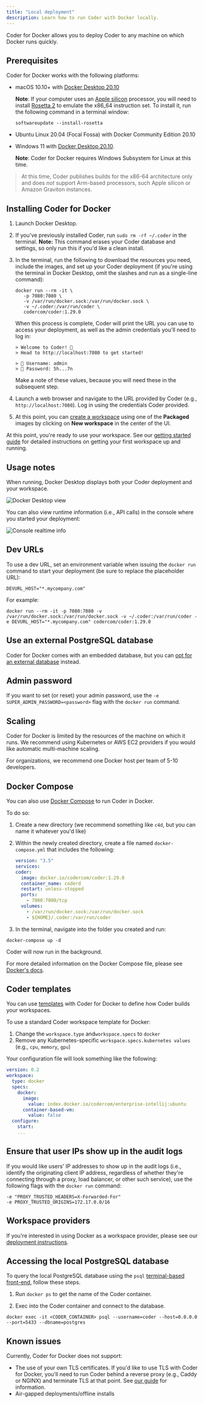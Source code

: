 ```yaml
---
title: "Local deployment"
description: Learn how to run Coder with Docker locally.
---
```


Coder for Docker allows you to deploy Coder to any machine on which Docker runs
quickly.

## Prerequisites

Coder for Docker works with the following platforms:

- macOS 10.10+ with
  [Docker Desktop 20.10](https://www.docker.com/products/docker-desktop)

  **Note**: If your computer uses an [Apple silicon] processor, you will need to
  install [Rosetta 2] to emulate the x86_64 instruction set. To install it, run
  the following command in a terminal window:

  ```console
  softwareupdate --install-rosetta
  ```

- Ubuntu Linux 20.04 (Focal Fossa) with Docker Community Edition 20.10
- Windows 11 with
  [Docker Desktop 20.10](https://www.docker.com/products/docker-desktop).

  **Note**: Coder for Docker requires Windows Subsystem for Linux at this time.

[apple silicon]: https://en.wikipedia.org/wiki/Apple_silicon
[rosetta 2]: https://support.apple.com/en-us/HT211861

> At this time, Coder publishes builds for the x86-64 architecture only and does
> _not_ support Arm-based processors, such Apple silicon or Amazon Graviton
> instances.

## Installing Coder for Docker

1. Launch Docker Desktop.

1. If you've previously installed Coder, run `sudo rm -rf ~/.coder` in the
   terminal. **Note:** This command erases your Coder database and settings, so
   only run this if you'd like a clean install.

1. In the terminal, run the following to download the resources you need,
   include the images, and set up your Coder deployment (if you're using the
   terminal in Docker Desktop, omit the slashes and run as a single-line
   command):

   ```console
   docker run --rm -it \
      -p 7080:7080 \
      -v /var/run/docker.sock:/var/run/docker.sock \
      -v ~/.coder:/var/run/coder \
      codercom/coder:1.29.0
   ```

   When this process is complete, Coder will print the URL you can use to access
   your deployment, as well as the admin credentials you'll need to log in:

   ```console
   > Welcome to Coder! 👋
   > Head to http://localhost:7080 to get started!

   > 🙋 Username: admin
   > 🔑 Password: 5h...7n
   ```

   Make a note of these values, because you will need these in the subsequent
   step.

1. Launch a web browser and navigate to the URL provided by Coder (e.g.,
   `http://localhost:7080`). Log in using the credentials Coder provided.

1. At this point, you can [create a workspace](../workspaces/create.md) using
   one of the **Packaged** images by clicking on **New workspace** in the center
   of the UI.

At this point, you're ready to use your workspace. See our
[getting started guide](../getting-started/docker.md) for detailed instructions
on getting your first workspace up and running.

## Usage notes

When running, Docker Desktop displays both your Coder deployment and your
workspace.

![Docker Desktop view](../../assets/setup/docker-desktop.png)

You can also view runtime information (i.e., API calls) in the console where you
started your deployment:

![Console realtime info](../../assets/setup/coder-for-docker-console.png)

## Dev URLs

To use a dev URL, set an environment variable when issuing the `docker run`
command to start your deployment (be sure to replace the placeholder URL):

```console
DEVURL_HOST="*.mycompany.com"
```

For example:

```console
docker run --rm -it -p 7080:7080 -v /var/run/docker.sock:/var/run/docker.sock -v ~/.coder:/var/run/coder -e DEVURL_HOST="*.mycompany.com" codercom/coder:1.29.0
```

## Use an external PostgreSQL database

Coder for Docker comes with an embedded database, but you can
[opt for an external database](postgres.md) instead.

## Admin password

If you want to set (or reset) your admin password, use the
`-e SUPER_ADMIN_PASSWORD=<password>` flag with the `docker run` command.

## Scaling

Coder for Docker is limited by the resources of the machine on which it runs. We
recommend using Kubernetes or AWS EC2 providers if you would like automatic
multi-machine scaling.

For organizations, we recommend one Docker host per team of 5-10 developers.

## Docker Compose

You can also use [Docker Compose](https://docs.docker.com/compose/) to run Coder
in Docker.

To do so:

1. Create a new directory (we recommend something like `c4d`, but you can name
   it whatever you'd like)
1. Within the newly created directory, create a file named `docker-compose.yml`
   that includes the following:

   ```yaml
   version: "3.5"
   services:
   coder:
     image: docker.io/codercom/coder:1.29.0
     container_name: coderd
     restart: unless-stopped
     ports:
       - 7080:7080/tcp
     volumes:
       - /var/run/docker.sock:/var/run/docker.sock
       - ${HOME}/.coder:/var/run/coder
   ```

1. In the terminal, navigate into the folder you created and run:

```console
docker-compose up -d
```

Coder will now run in the background.

For more detailed information on the Docker Compose file, please see
[Docker's docs](https://docs.docker.com/compose/compose-file/compose-file-v3/).

## Coder templates

You can use
[templates](https://coder.com/docs/coder/latest/workspaces/workspace-templates/templates#workspace-template-sample)
with Coder for Docker to define how Coder builds your workspaces.

To use a standard Coder workspace template for Docker:

1. Change the `workspace.type` and`workspace.specs` to `docker`
1. Remove any Kubernetes-specific `workspace.specs.kubernetes values` (e.g.,
   `cpu`, `memory`, `gpu`)

Your configuration file will look something like the following:

```yaml
version: 0.2
workspace:
  type: docker
  specs:
    docker:
      image:
        value: index.docker.io/codercom/enterprise-intellij:ubuntu
      container-based-vm:
        value: false
  configure:
    start:
    ...
```

## Ensure that user IPs show up in the audit logs

If you would like users' IP addresses to show up in the audit logs (i.e.,
identify the originating client IP address, regardless of whether they're
connecting through a proxy, load balancer, or other such service), use the
following flags with the `docker run` command:

```console
-e "PROXY_TRUSTED_HEADERS=X-Forwarded-For"
-e PROXY_TRUSTED_ORIGINS=172.17.0.0/16
```

## Workspace providers

If you're interested in using Docker as a workspace provider, please see our
[deployment instructions](../../admin/workspace-providers/deployment/docker.md).

## Accessing the local PostgreSQL database

To query the local PostgreSQL database using the `psql` [terminal-based
front-end](https://www.postgresql.org/docs/13/app-psql.html), follow these
steps.

1. Run `docker ps` to get the name of the Coder container.

1. Exec into the Coder container and connect to the database.

  ```console
  docker exec -it <CODER_CONTAINER> psql --username=coder --host=0.0.0.0 --port=5433 --dbname=postgres
  ```

## Known issues

Currently, Coder for Docker does not support:

- The use of your own TLS certificates. If you'd like to use TLS with Coder for
  Docker, you'll need to run Coder behind a reverse proxy (e.g., Caddy or NGINX)
  and terminate TLS at that point. See
  [our guide](../../guides/tls-certificates/docker-tls.md) for information.
- Air-gapped deployments/offline installs
